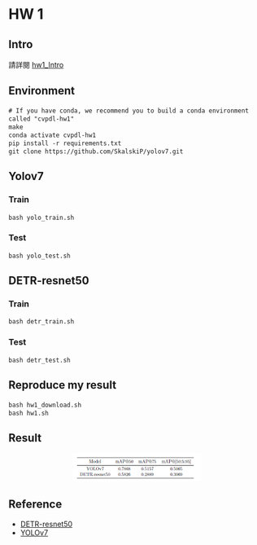 # HW 1

## Intro
請詳閱 [hw1_Intro](./hw1_Intro.pdf)

## Environment

```shell
# If you have conda, we recommend you to build a conda environment called "cvpdl-hw1"
make
conda activate cvpdl-hw1
pip install -r requirements.txt
git clone https://github.com/SkalskiP/yolov7.git
```

## Yolov7

### Train

```shell
bash yolo_train.sh
```
### Test

```shell
bash yolo_test.sh
```

## DETR-resnet50

### Train

```shell
bash detr_train.sh
```
### Test

```shell
bash detr_test.sh
```

## Reproduce my result

```shell
bash hw1_download.sh
bash hw1.sh
```

## Result

<div align="center">
    <a href="./">
        <img src="./images/result.png" width="50%"/>
    </a>
</div>

## Reference

- [DETR-resnet50](https://huggingface.co/facebook/detr-resnet-50)
- [YOLOv7](https://github.com/WongKinYiu/yolov7)